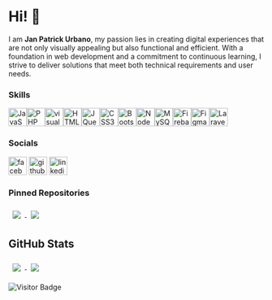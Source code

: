 # Hi! 👋

I am <b> Jan Patrick Urbano</b>, my passion lies in creating digital experiences that are not only visually appealing but also functional and efficient. With a foundation in web development and a commitment to continuous learning, I strive to deliver solutions that meet both technical requirements and user needs.

### Skills

<p align="left">
<a href="https://developer.mozilla.org/en-US/docs/Web/JavaScript" target="_blank" rel="noreferrer"><img src="https://raw.githubusercontent.com/danielcranney/readme-generator/main/public/icons/skills/javascript-colored.svg" width="36" height="36" alt="JavaScript" /></a><a href="https://www.php.net/" target="_blank" rel="noreferrer"><img src="https://raw.githubusercontent.com/danielcranney/readme-generator/main/public/icons/skills/php-colored.svg" width="36" height="36" alt="PHP" /></a><a href="https://code.visualstudio.com/" target="_blank" rel="noreferrer"><img width="36" height="36" src="https://img.icons8.com/ios-filled/50/228BE6/visual-studio.png" alt="visual-studio"/></a><a href="https://developer.mozilla.org/en-US/docs/Glossary/HTML5" target="_blank" rel="noreferrer"><img src="https://raw.githubusercontent.com/danielcranney/readme-generator/main/public/icons/skills/html5-colored.svg" width="36" height="36" alt="HTML5" /></a><a href="https://jquery.com/" target="_blank" rel="noreferrer"><img src="https://raw.githubusercontent.com/danielcranney/readme-generator/main/public/icons/skills/jquery-colored.svg" width="36" height="36" alt="JQuery" /></a><a href="https://www.w3.org/TR/CSS/#css" target="_blank" rel="noreferrer"><img src="https://raw.githubusercontent.com/danielcranney/readme-generator/main/public/icons/skills/css3-colored.svg" width="36" height="36" alt="CSS3" /></a><a href="https://getbootstrap.com/" target="_blank" rel="noreferrer"><img src="https://raw.githubusercontent.com/danielcranney/readme-generator/main/public/icons/skills/bootstrap-colored.svg" width="36" height="36" alt="Bootstrap" /></a><a href="https://nodejs.org/en/" target="_blank" rel="noreferrer"><img src="https://raw.githubusercontent.com/danielcranney/readme-generator/main/public/icons/skills/nodejs-colored.svg" width="36" height="36" alt="NodeJS" /></a><a href="https://www.mysql.com/" target="_blank" rel="noreferrer"><img src="https://raw.githubusercontent.com/danielcranney/readme-generator/main/public/icons/skills/mysql-colored.svg" width="36" height="36" alt="MySQL" /></a><a href="https://firebase.google.com/" target="_blank" rel="noreferrer"><img src="https://raw.githubusercontent.com/danielcranney/readme-generator/main/public/icons/skills/firebase-colored.svg" width="36" height="36" alt="Firebase" /></a><a href="https://www.figma.com/" target="_blank" rel="noreferrer"><img src="https://raw.githubusercontent.com/danielcranney/readme-generator/main/public/icons/skills/figma-colored.svg" width="36" height="36" alt="Figma" /></a><a href="https://laravel.com/" target="_blank" rel="noreferrer"><img src="https://raw.githubusercontent.com/danielcranney/readme-generator/main/public/icons/skills/laravel-colored.svg" width="36" height="36" alt="Laravel" /></a>
</p>

### Socials
<p align="left">
  <a href="https://www.facebook.com/Accezen" target="_blank" rel="noreferrer"><img width="36" height="36" src="https://img.icons8.com/ios-filled/50/4AB197/facebook-new.png" alt="facebook-new"/></a>
  <a href="https://www.github.com/Accezen" target="_blank" rel="noreferrer"><img width="36" height="36" src="https://img.icons8.com/glyph-neue/64/4AB197/github.png" alt="github"/></a>
  <a href="https://www.linkedin.com/in/jan-patrick-urbano-899170251" target="_blank" rel="noreferrer"><img width="36" height="36" src="https://img.icons8.com/glyph-neue/64/4AB197/linkedin.png" alt="linkedin"/></a>
</p>

### Pinned Repositories

<a href="https://github.com/Accezen/psu-alumni-connect">
  <img align="center" style="margin:0.5rem" src="https://github-readme-stats.vercel.app/api/pin/?username=accezen&repo=psu-alumni-connect&title_color=ffffff&text_color=c9cacc&icon_color=4AB197&bg_color=1A2B34" />
</a>

<a href="https://github.com/Accezen/miltea-coffee-shop">
  <img align="center" style="margin:0.5rem" src="https://github-readme-stats.vercel.app/api/pin/?username=accezen&repo=miltea-coffee-shop&title_color=ffffff&text_color=c9cacc&icon_color=4AB197&bg_color=1A2B34" />
</a>


## GitHub Stats

<a href="https://github.com/accezen">
  <img align="center" style="margin:0.5rem" src="https://github-readme-stats.vercel.app/api/top-langs/?username=accezen&hide=html,css&title_color=ffffff&text_color=c9cacc&icon_color=4AB197&bg_color=1A2B34" />
</a>

<a href="https://github.com/accezen">
  <img align="center" style="margin:0.5rem" src="https://github-readme-stats.vercel.app/api?username=accezen&show_icons=true&line_height=27&count_private=true&title_color=ffffff&text_color=c9cacc&icon_color=4AB097&bg_color=1A2B34" />
</a>

![Visitor Badge](https://visitor-badge.laobi.icu/badge?page_id=accezen.accezen)
